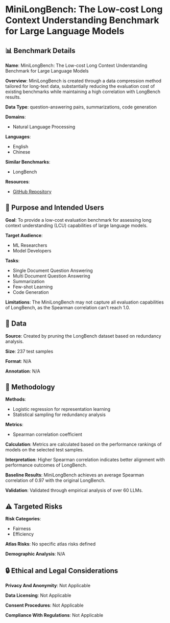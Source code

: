 # MiniLongBench: The Low-cost Long Context Understanding Benchmark for Large Language Models

## 📊 Benchmark Details

**Name**: MiniLongBench: The Low-cost Long Context Understanding Benchmark for Large Language Models

**Overview**: MiniLongBench is created through a data compression method tailored for long-text data, substantially reducing the evaluation cost of existing benchmarks while maintaining a high correlation with LongBench results.

**Data Type**: question-answering pairs, summarizations, code generation

**Domains**:
- Natural Language Processing

**Languages**:
- English
- Chinese

**Similar Benchmarks**:
- LongBench

**Resources**:
- [GitHub Repository](https://github.com/username/repository)

## 🎯 Purpose and Intended Users

**Goal**: To provide a low-cost evaluation benchmark for assessing long context understanding (LCU) capabilities of large language models.

**Target Audience**:
- ML Researchers
- Model Developers

**Tasks**:
- Single Document Question Answering
- Multi Document Question Answering
- Summarization
- Few-shot Learning
- Code Generation

**Limitations**: The MiniLongBench may not capture all evaluation capabilities of LongBench, as the Spearman correlation can’t reach 1.0.

## 💾 Data

**Source**: Created by pruning the LongBench dataset based on redundancy analysis.

**Size**: 237 test samples

**Format**: N/A

**Annotation**: N/A

## 🔬 Methodology

**Methods**:
- Logistic regression for representation learning
- Statistical sampling for redundancy analysis

**Metrics**:
- Spearman correlation coefficient

**Calculation**: Metrics are calculated based on the performance rankings of models on the selected test samples.

**Interpretation**: Higher Spearman correlation indicates better alignment with performance outcomes of LongBench.

**Baseline Results**: MiniLongBench achieves an average Spearman correlation of 0.97 with the original LongBench.

**Validation**: Validated through empirical analysis of over 60 LLMs.

## ⚠️ Targeted Risks

**Risk Categories**:
- Fairness
- Efficiency

**Atlas Risks**:
No specific atlas risks defined

**Demographic Analysis**: N/A

## 🔒 Ethical and Legal Considerations

**Privacy And Anonymity**: Not Applicable

**Data Licensing**: Not Applicable

**Consent Procedures**: Not Applicable

**Compliance With Regulations**: Not Applicable
